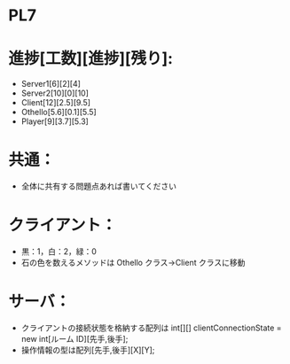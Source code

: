 # PL7

# 進捗[工数][進捗][残り]:

- Server1[6][2][4]
- Server2[10][0][10]
- Client[12][2.5][9.5]
- Othello[5.6][0.1][5.5]
- Player[9][3.7][5.3]

# 共通：

- 全体に共有する問題点あれば書いてください

# クライアント：

- 黒：1，白：2，緑：0
- 石の色を数えるメソッドは Othello クラス->Client クラスに移動

# サーバ：

- クライアントの接続状態を格納する配列は int[][] clientConnectionState = new int[ルーム ID][先手,後手];
- 操作情報の型は配列[先手,後手][X][Y];
